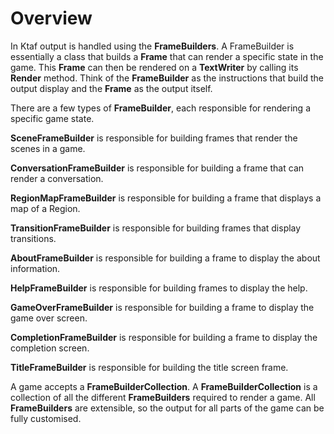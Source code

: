 # Overview
In Ktaf output is handled using the **FrameBuilders**. A FrameBuilder is essentially a class that builds a **Frame** that can render a specific state in the game. This **Frame** can then be rendered on a **TextWriter** by calling its **Render** method. Think of the **FrameBuilder** as the instructions that build the output display and the **Frame** as the output itself.

There are a few types of **FrameBuilder**, each responsible for rendering a specific game state.

**SceneFrameBuilder** is responsible for building frames that render the scenes in a game.

**ConversationFrameBuilder** is responsible for building a frame that can render a conversation.

**RegionMapFrameBuilder** is responsible for building a frame that displays a map of a Region.

**TransitionFrameBuilder** is responsible for building frames that display transitions.

**AboutFrameBuilder** is responsible for building a frame to display the about information.

**HelpFrameBuilder** is responsible for building frames to display the help.

**GameOverFrameBuilder** is responsible for building a frame to display the game over screen.

**CompletionFrameBuilder** is responsible for building a frame to display the completion screen.

**TitleFrameBuilder** is responsible for building the title screen frame.

A game accepts a **FrameBuilderCollection**. A **FrameBuilderCollection** is a collection of all the different
**FrameBuilders** required to render a game. All **FrameBuilders** are extensible, so the output for all parts of the 
game can be fully customised.
